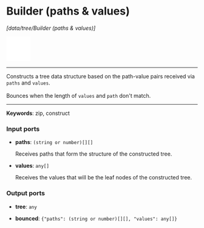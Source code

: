 # Builder (paths & values)

_[data/tree/Builder (paths & values)]_

![icon](</assets/icons/7341443a-8a0a-4a83-b302-effdb497c0f3.png>)

---

Constructs a tree data structure based on the path-value pairs received via `paths` and `values`.<br>
<br>
Bounces when the length of `values` and `path` don't match.<br>

---

__Keywords__: zip, construct

### Input ports

* __paths__: ` (string or number)[][] `

    Receives paths that form the structure of the constructed tree.<br>


* __values__: ` any[] `

    Receives the values that will be the leaf nodes of the constructed tree.<br>

### Output ports

* __tree__: ` any `


* __bounced__: ` {"paths": (string or number)[][], "values": any[]} `

